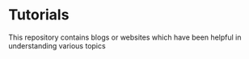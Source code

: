 # Tutorials
This repository contains blogs or websites which have been helpful in understanding various topics
